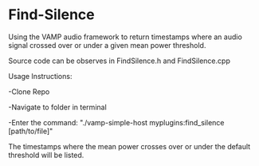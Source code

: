 # Find-Silence

Using the VAMP audio framework to return timestamps where an audio signal crossed over or under a given mean power threshold.

Source code can be observes in FindSilence.h and FindSilence.cpp

Usage Instructions:

-Clone Repo

-Navigate to folder in terminal

-Enter the command: "./vamp-simple-host myplugins:find_silence [path/to/file]"

The timestamps where the mean power crosses over or under the default threshold will be listed.


